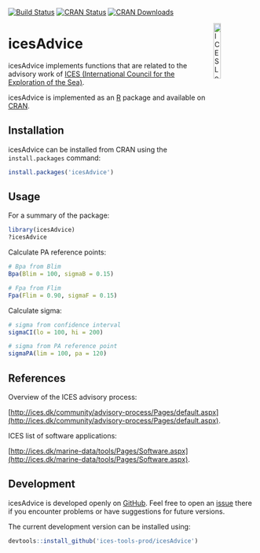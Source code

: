 [![Build Status](https://travis-ci.org/ices-tools-prod/icesAdvice.svg?branch=master)](https://travis-ci.org/ices-tools-prod/icesAdvice)
[![CRAN Status](http://www.r-pkg.org/badges/version/icesAdvice)](https://cran.r-project.org/package=icesAdvice)
[![CRAN Downloads](http://cranlogs.r-pkg.org/badges/grand-total/icesAdvice)](https://cran.r-project.org/package=icesAdvice)

[<img align="right" alt="ICES Logo" width="17%" height="17%" src="http://www.ices.dk/_layouts/15/1033/images/icesimg/iceslogo.png">](http://www.ices.dk/Pages/default.aspx)

icesAdvice
======

icesAdvice implements functions that are related to the advisory work of [ICES (International
Council for the Exploration of the Sea)](http://www.ices.dk/Pages/default.aspx).

icesAdvice is implemented as an [R](https://www.r-project.org) package and available on
[CRAN](https://cran.r-project.org/package=icesAdvice).

Installation
------------

icesAdvice can be installed from CRAN using the `install.packages` command:

```R
install.packages('icesAdvice')
```

Usage
-----

For a summary of the package:

```R
library(icesAdvice)
?icesAdvice
```

Calculate PA reference points:

```R
# Bpa from Blim
Bpa(Blim = 100, sigmaB = 0.15)
```

```R
# Fpa from Flim
Fpa(Flim = 0.90, sigmaF = 0.15)
```

Calculate sigma:

```R
# sigma from confidence interval
sigmaCI(lo = 100, hi = 200)
```

```R
# sigma from PA reference point
sigmaPA(lim = 100, pa = 120)
```

References
----------

Overview of the ICES advisory process:

[http://ices.dk/community/advisory-process/Pages/default.aspx](http://ices.dk/community/advisory-process/Pages/default.aspx).

ICES list of software applications:

[http://ices.dk/marine-data/tools/Pages/Software.aspx](http://ices.dk/marine-data/tools/Pages/Software.aspx).

Development
-----------

icesAdvice is developed openly on [GitHub](https://github.com/ices-tools-prod/icesAdvice).
Feel free to open an [issue](https://github.com/ices-tools-prod/icesAdvice/issues) there if you encounter problems or have suggestions for future versions.

The current development version can be installed using:

```R
devtools::install_github('ices-tools-prod/icesAdvice')
```
